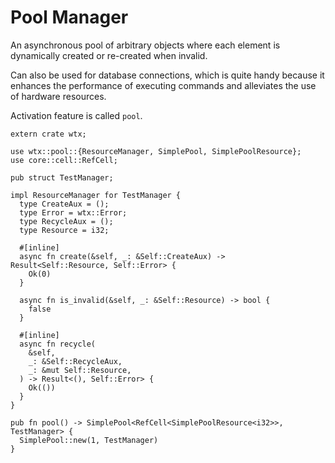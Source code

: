 # Pool Manager

An asynchronous pool of arbitrary objects where each element is dynamically created or re-created when invalid.

Can also be used for database connections, which is quite handy because it enhances the performance of executing commands and alleviates the use of hardware resources.

Activation feature is called `pool`.

```rust,edition2021
extern crate wtx;

use wtx::pool::{ResourceManager, SimplePool, SimplePoolResource};
use core::cell::RefCell;

pub struct TestManager;

impl ResourceManager for TestManager {
  type CreateAux = ();
  type Error = wtx::Error;
  type RecycleAux = ();
  type Resource = i32;

  #[inline]
  async fn create(&self, _: &Self::CreateAux) -> Result<Self::Resource, Self::Error> {
    Ok(0)
  }

  async fn is_invalid(&self, _: &Self::Resource) -> bool {
    false
  }

  #[inline]
  async fn recycle(
    &self,
    _: &Self::RecycleAux,
    _: &mut Self::Resource,
  ) -> Result<(), Self::Error> {
    Ok(())
  }
}

pub fn pool() -> SimplePool<RefCell<SimplePoolResource<i32>>, TestManager> {
  SimplePool::new(1, TestManager)
}
```
